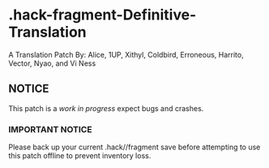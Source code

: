 # .hack-fragment-Definitive-Translation
A Translation Patch By: Alice, 1UP, Xithyl, Coldbird, Erroneous, Harrito, Vector, Nyao, and Vi Ness
## NOTICE
This patch is a _work in progress_ expect bugs and crashes. 
### IMPORTANT NOTICE
Please back up your current .hack//fragment save before attempting to use this patch offline to prevent inventory loss.
